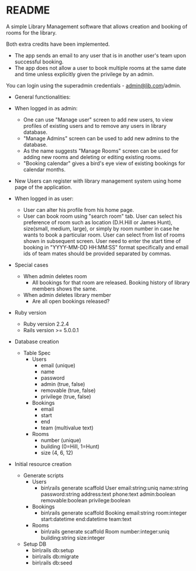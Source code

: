 # README

A simple Library Management software that allows creation and booking of rooms for the library.

Both extra credits have been implemented.
* The app sends an email to any user that is in another user's team upon successful booking.
* The app does not allow a user to book multiple rooms at the same date and time unless explicitly given the privilege by an admin.

You can login using the superadmin credentials - admin@lib.com/admin.

* General functionalities:

* When logged in as admin:
  * One can use "Manage user" screen to add new users, to view profiles of existing users and to remove any users in library database. 
  * "Manage Admins" screen can be used to add new admins to the database.
  * As the name suggests "Manage Rooms" screen can be used for adding new rooms and deleting or editing existing rooms.
  * "Booking calendar" gives a bird's eye view of existing bookings for calendar months.

* New Users can register with library management system using home page of the application.

* When logged in as user:
  * User can alter his profile from his home page.
  * User can book room using "search room" tab. User can select his preference of room such as location (D.H.Hill or James Hunt), size(small, medium, large), or simply by room number in case   he wants to book a particular room. User can select from list of rooms shown in subsequent screen. User need to enter the start time of booking in "YYYY-MM-DD HH:MM:SS" format   specifically and email ids of team mates should be provided separated by commas.
 
* Special cases
  * When admin deletes room
    * All bookings for that room are released. Booking history of library members shows the same.
  * When admin deletes library member
    * Are all open bookings released?

* Ruby version
    * Ruby version 2.2.4
    * Rails version >= 5.0.0.1

* Database creation
    * Table Spec
        * Users
            * email (unique)
            * name
            * password
            * admin (true, false)
            * removable (true, false)
            * privilege (true, false)
        * Bookings
            * email
            * start
            * end
            * team (multivalue text)
        * Rooms
            * number (unique)
            * building (0=Hill, 1=Hunt)
            * size (4, 6, 12)
            
* Initial resource creation
    * Generate scripts
        * Users
            * bin\rails generate scaffold User email:string:uniq name:string password:string address:text phone:text admin:boolean removable:boolean privilege:boolean
        * Bookings
            * bin\rails generate scaffold Booking email:string room:integer start:datetime end:datetime team:text
        * Rooms
            * bin\rails generate scaffold Room number:integer:uniq building:string size:integer
    * Setup DB
        * bin\rails db:setup
        * bin\rails db:migrate
        * bin\rails db:seed